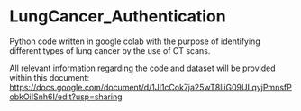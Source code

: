 # LungCancer_Authentication
Python code written in google colab with the purpose of identifying different types of lung cancer by the use of CT scans.


All relevant information regarding the code and dataset will be provided within this document: https://docs.google.com/document/d/1Jl1cCok7ja25wT8liiG09ULqyjPmnsfPobkOiISnh6I/edit?usp=sharing
